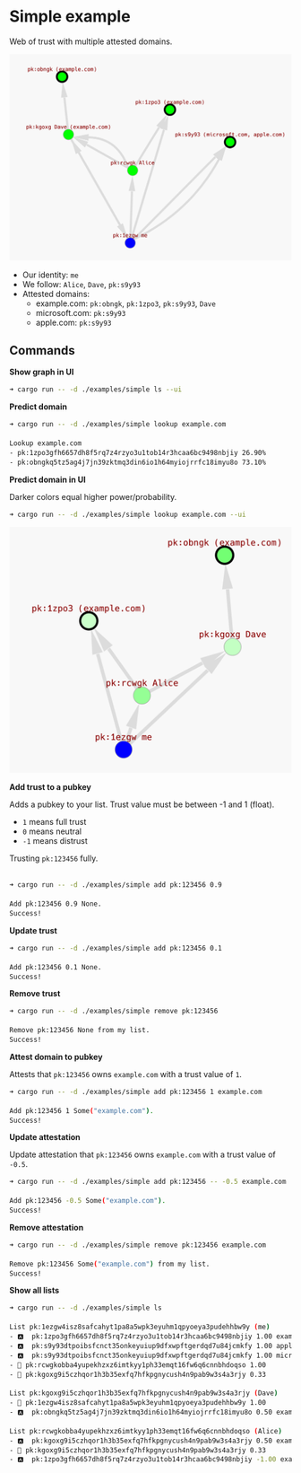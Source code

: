 # Simple example

Web of trust with multiple attested domains.

![Graph preview](./imgs/main_graph.png)

- Our identity: `me`
- We follow: `Alice`, `Dave`, `pk:s9y93`
- Attested domains:
    - example.com: `pk:obngk`, `pk:1zpo3`, `pk:s9y93`, `Dave`
    - microsoft.com: `pk:s9y93`
    - apple.com: `pk:s9y93`


## Commands 

**Show graph in UI**

```bash
➜ cargo run -- -d ./examples/simple ls --ui
```

**Predict domain**

```bash
➜ cargo run -- -d ./examples/simple lookup example.com

Lookup example.com
- pk:1zpo3gfh6657dh8f5rq7z4rzyo3u1tob14r3hcaa6bc9498nbjiy 26.90%
- pk:obngkq5tz5ag4j7jn39zktmq3din6io1h64myiojrrfc18imyu8o 73.10%
```

**Predict domain in UI**

Darker colors equal higher power/probability.

```bash
➜ cargo run -- -d ./examples/simple lookup example.com --ui
```

![Prediction UI](./imgs/prediction.png)

**Add trust to a pubkey**

Adds a pubkey to your list. Trust value must be between -1 and 1 (float).

- `1` means full trust
- `0` means neutral
- `-1` means distrust

Trusting `pk:123456` fully.

```bash

➜ cargo run -- -d ./examples/simple add pk:123456 0.9 

Add pk:123456 0.9 None.
Success!
```

**Update trust**

```bash
➜ cargo run -- -d ./examples/simple add pk:123456 0.1  

Add pk:123456 0.1 None.
Success!
```

**Remove trust**

```bash
➜ cargo run -- -d ./examples/simple remove pk:123456 

Remove pk:123456 None from my list.
Success!
```

**Attest domain to pubkey**

Attests that `pk:123456` owns `example.com` with a trust value of `1`.


```bash
➜ cargo run -- -d ./examples/simple add pk:123456 1 example.com

Add pk:123456 1 Some("example.com").
Success!
```

**Update attestation**

Update attestation that `pk:123456` owns `example.com` with a trust value of `-0.5`.


```bash
➜ cargo run -- -d ./examples/simple add pk:123456 -- -0.5 example.com

Add pk:123456 -0.5 Some("example.com").
Success!
```

**Remove attestation**

```bash
➜ cargo run -- -d ./examples/simple remove pk:123456 example.com

Remove pk:123456 Some("example.com") from my list.
Success!
```

**Show all lists**

```bash
➜ cargo run -- -d ./examples/simple ls

List pk:1ezgw4isz8safcahyt1pa8a5wpk3eyuhm1qpyoeya3pudehhbw9y (me)
- 🅰️  pk:1zpo3gfh6657dh8f5rq7z4rzyo3u1tob14r3hcaa6bc9498nbjiy 1.00 example.com
- 🅰️  pk:s9y93dtpoibsfcnct35onkeyuiup9dfxwpftgerdqd7u84jcmkfy 1.00 apple.com
- 🅰️  pk:s9y93dtpoibsfcnct35onkeyuiup9dfxwpftgerdqd7u84jcmkfy 1.00 microsoft.com
- 📃 pk:rcwgkobba4yupekhzxz6imtkyy1ph33emqt16fw6q6cnnbhdoqso 1.00
- 📃 pk:kgoxg9i5czhqor1h3b35exfq7hfkpgnycush4n9pab9w3s4a3rjy 0.33

List pk:kgoxg9i5czhqor1h3b35exfq7hfkpgnycush4n9pab9w3s4a3rjy (Dave)
- 📃 pk:1ezgw4isz8safcahyt1pa8a5wpk3eyuhm1qpyoeya3pudehhbw9y 1.00
- 🅰️  pk:obngkq5tz5ag4j7jn39zktmq3din6io1h64myiojrrfc18imyu8o 0.50 example.com

List pk:rcwgkobba4yupekhzxz6imtkyy1ph33emqt16fw6q6cnnbhdoqso (Alice)
- 🅰️  pk:kgoxg9i5czhqor1h3b35exfq7hfkpgnycush4n9pab9w3s4a3rjy 0.50 example.com
- 📃 pk:kgoxg9i5czhqor1h3b35exfq7hfkpgnycush4n9pab9w3s4a3rjy 0.33
- 🅰️  pk:1zpo3gfh6657dh8f5rq7z4rzyo3u1tob14r3hcaa6bc9498nbjiy -1.00 example.com
```